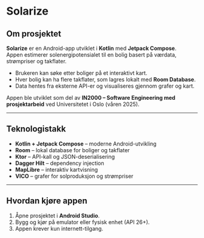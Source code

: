 # Solarize 

## Om prosjektet
**Solarize** er en Android-app utviklet i **Kotlin** med **Jetpack Compose**.  
Appen estimerer solenergipotensialet til en bolig basert på værdata, strømpriser og takflater.  

- Brukeren kan søke etter boliger på et interaktivt kart.  
- Hver bolig kan ha flere takflater, som lagres lokalt med **Room Database**.  
- Data hentes fra eksterne API-er og visualiseres gjennom grafer og kart.  

Appen ble utviklet som del av **IN2000 – Software Engineering med prosjektarbeid** ved Universitetet i Oslo (våren 2025).  

---

## Teknologistakk
- **Kotlin + Jetpack Compose** – moderne Android-utvikling  
- **Room** – lokal database for boliger og takflater  
- **Ktor** – API-kall og JSON-deserialisering  
- **Dagger Hilt** – dependency injection  
- **MapLibre** – interaktiv kartvisning  
- **VICO** – grafer for solproduksjon og strømpriser  

---

## Hvordan kjøre appen
1. Åpne prosjektet i **Android Studio**.  
2. Bygg og kjør på emulator eller fysisk enhet (API 26+).  
3. Appen krever kun internett-tilgang.  

